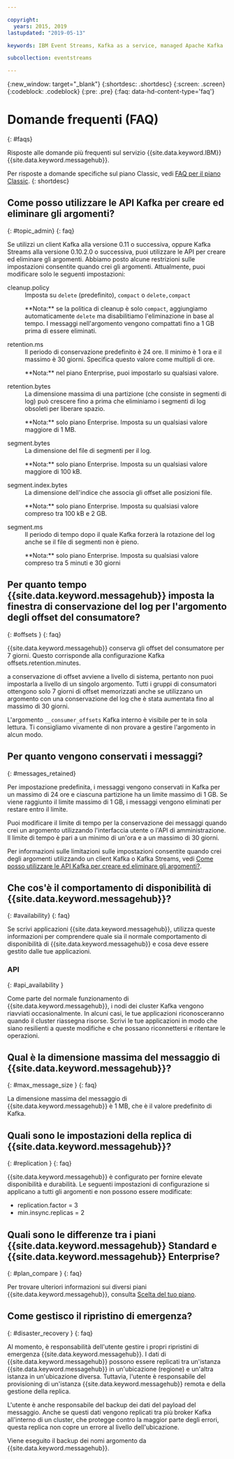 ```yaml
---

copyright:
  years: 2015, 2019
lastupdated: "2019-05-13"

keywords: IBM Event Streams, Kafka as a service, managed Apache Kafka

subcollection: eventstreams

---
```


{:new_window: target="_blank"}
{:shortdesc: .shortdesc}
{:screen: .screen}
{:codeblock: .codeblock}
{:pre: .pre}
{:faq: data-hd-content-type='faq'}

# Domande frequenti (FAQ)
{: #faqs}

Risposte alle domande più frequenti sul servizio {{site.data.keyword.IBM}} {{site.data.keyword.messagehub}}.

Per risposte a domande specifiche sul piano Classic, vedi [FAQ per il piano Classic](/docs/services/EventStreams?topic=eventstreams-faqs_classic).
{: shortdesc}

<!--17/10/17 - Karen: same info duplicated at messagehub104 -->
## Come posso utilizzare le API Kafka per creare ed eliminare gli argomenti?
{: #topic_admin}
{: faq}

Se utilizzi un client Kafka alla versione 0.11 o successiva, oppure Kafka Streams alla versione 0.10.2.0 o successiva, puoi utilizzare le API per creare ed eliminare gli argomenti. Abbiamo posto alcune restrizioni sulle impostazioni consentite quando crei gli argomenti. Attualmente, puoi modificare solo le seguenti impostazioni:

<dl>
<dt>cleanup.policy</dt>
<dd>Imposta su <code>delete</code> (predefinito), <code>compact</code> o <code>delete,compact</code>
<p>**Nota:**
se la politica di cleanup è solo <code>compact</code>, aggiungiamo automaticamente <code>delete</code> ma disabilitiamo l'eliminazione in base al tempo. I messaggi nell'argomento vengono compattati fino a 1 GB prima di essere eliminati.</p>
</dd>

<dt>retention.ms</dt>
<dd>Il periodo di conservazione predefinito è 24 ore. Il minimo è 1 ora e il massimo è
30 giorni. Specifica questo valore come multipli di ore.

<p>**Nota:**
nel piano Enterprise, puoi impostarlo su qualsiasi valore.</p>
</dd>

<dt>retention.bytes</dt>
<dd>La dimensione massima di una partizione (che consiste in segmenti di log) può crescere fino a prima che eliminiamo i segmenti di log obsoleti per liberare spazio.

<p>**Nota:**
solo piano Enterprise. Imposta su un qualsiasi valore maggiore di 1 MB.</p>
</dd>

<dt>segment.bytes</dt>
<dd>La dimensione del file di segmenti per il log.

<p>**Nota:**
solo piano Enterprise. Imposta su un qualsiasi valore maggiore di 100 kB.</p>
</dd>

<dt>segment.index.bytes</dt>
<dd>La dimensione dell'indice che associa gli offset alle posizioni file. 

<p>**Nota:**
solo piano Enterprise. Imposta su qualsiasi valore compreso tra 100 kB e 2 GB.</p>
</dd>

<dt>segment.ms</dt>
<dd>Il periodo di tempo dopo il quale Kafka forzerà la rotazione del log anche se il file di segmenti non è pieno. 

<p>**Nota:**
solo piano Enterprise. Imposta su qualsiasi valore compreso tra 5 minuti e 30 giorni</p>
</dd>
</dl>


## Per quanto tempo {{site.data.keyword.messagehub}} imposta la finestra di conservazione del log per l'argomento degli offset del consumatore?
{: #offsets }
{: faq}

{{site.data.keyword.messagehub}} conserva gli offset del consumatore per 7 giorni. Questo corrisponde alla configurazione Kafka offsets.retention.minutes. 

a conservazione di offset avviene a livello di sistema, pertanto non puoi impostarla a livello di un singolo argomento. Tutti i gruppi di consumatori ottengono solo 7 giorni di offset memorizzati anche se utilizzano un argomento con una conservazione del log che è stata aumentata fino al massimo di 30 giorni. 

L'argomento <code>__consumer_offsets</code> Kafka interno è visibile per te in sola lettura.
Ti consigliamo vivamente di non provare a gestire l'argomento in alcun modo. 

<!--following message retention info duplicted in eventstreams057-->

## Per quanto vengono conservati i messaggi?
{: #messages_retained}

Per impostazione predefinita, i messaggi vengono conservati in Kafka per un massimo di 24 ore e
ciascuna partizione ha un limite massimo di 1 GB. Se viene raggiunto il limite massimo di 1 GB, i messaggi vengono eliminati per restare entro il limite.

Puoi modificare il limite di tempo per la conservazione dei messaggi quando
crei un argomento utilizzando l'interfaccia utente o
l'API di amministrazione. Il limite di tempo è pari a un minimo di un'ora e
a un massimo di 30 giorni.

Per informazioni sulle limitazioni sulle impostazioni consentite quando crei degli argomenti utilizzando un client Kafka o Kafka Streams, vedi [Come posso utilizzare le API Kafka per creare ed eliminare gli argomenti?](/docs/services/EventStreams?topic=eventstreams-faqs#topic_admin).

## Che cos'è il comportamento di disponibilità di {{site.data.keyword.messagehub}}?
{: #availability}
{: faq}

Se scrivi applicazioni {{site.data.keyword.messagehub}}, utilizza queste informazioni per comprendere quale sia il normale comportamento di disponibilità di {{site.data.keyword.messagehub}} e cosa deve essere gestito dalle tue applicazioni.

### API
{: #api_availability }

Come parte del normale funzionamento di {{site.data.keyword.messagehub}}, i nodi dei cluster Kafka vengono riavviati occasionalmente.
In alcuni casi, le tue applicazioni riconosceranno quando il cluster riassegna risorse. Scrivi le tue applicazioni in modo che siano resilienti
a queste modifiche e che possano riconnettersi e ritentare le operazioni.

## Qual è la dimensione massima del messaggio di {{site.data.keyword.messagehub}}? 
{: #max_message_size }
{: faq}

La dimensione massima del messaggio di {{site.data.keyword.messagehub}} è 1 MB, che è il valore predefinito di Kafka. 

## Quali sono le impostazioni della replica di {{site.data.keyword.messagehub}}? 
{: #replication }
{: faq}

{{site.data.keyword.messagehub}} è configurato per fornire elevate disponibilità e durabilità.
Le seguenti impostazioni di configurazione si applicano a tutti gli argomenti e non possono essere modificate:
* replication.factor = 3 
* min.insync.replicas = 2

## Quali sono le differenze tra i piani {{site.data.keyword.messagehub}} Standard e {{site.data.keyword.messagehub}} Enterprise?
{: #plan_compare }
{: faq}

Per trovare ulteriori informazioni sui diversi piani {{site.data.keyword.messagehub}}, consulta [Scelta del tuo piano](/docs/services/EventStreams?topic=eventstreams-plan_choose).

## Come gestisco il ripristino di emergenza?
{: #disaster_recovery }
{: faq}

Al momento, è responsabilità dell'utente gestire i propri ripristini di emergenza {{site.data.keyword.messagehub}}. I dati di {{site.data.keyword.messagehub}} possono essere replicati tra un'istanza {{site.data.keyword.messagehub}} in un'ubicazione (regione) e un'altra istanza in un'ubicazione diversa. Tuttavia, l'utente è responsabile del provisioning di un'istanza {{site.data.keyword.messagehub}} remota e della gestione della replica.

L'utente è anche responsabile del backup dei dati del payload del messaggio. Anche se questi dati vengono replicati tra più broker Kafka all'interno di un cluster, che protegge contro la maggior parte degli errori, questa replica non copre un errore al livello dell'ubicazione. 

Viene eseguito il backup dei nomi argomento da {{site.data.keyword.messagehub}}.















